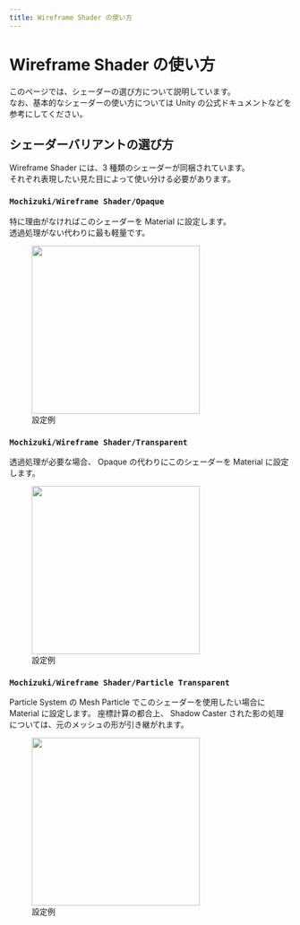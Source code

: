 ```yaml
---
title: Wireframe Shader の使い方
---
```


# Wireframe Shader の使い方

このページでは、シェーダーの選び方について説明しています。  
なお、基本的なシェーダーの使い方については Unity の公式ドキュメントなどを参考にしてください。

## シェーダーバリアントの選び方

Wireframe Shader には、3 種類のシェーダーが同梱されています。  
それぞれ表現したい見た目によって使い分ける必要があります。

### `Mochizuki/Wireframe Shader/Opaque`

特に理由がなければこのシェーダーを Material に設定します。  
透過処理がない代わりに最も軽量です。

<figure>
  <img src="https://assets.mochizuki.moe/docs/wireframe-shader/opaque-example.PNG" width="300" />
  <figcaption>設定例</figcaption>
</figure>

### `Mochizuki/Wireframe Shader/Transparent`

透過処理が必要な場合、 Opaque の代わりにこのシェーダーを Material に設定します。

<figure>
  <img src="https://assets.mochizuki.moe/docs/wireframe-shader/transparent-example.PNG" width="300" />
  <figcaption>設定例</figcaption>
</figure>

### `Mochizuki/Wireframe Shader/Particle Transparent`

Particle System の Mesh Particle でこのシェーダーを使用したい場合に Material に設定します。
座標計算の都合上、 Shadow Caster された影の処理については、元のメッシュの形が引き継がれます。

<figure>
  <img src="https://assets.mochizuki.moe/docs/wireframe-shader/pt-example.PNG" width="300" />
  <figcaption>設定例</figcaption>
</figure>
